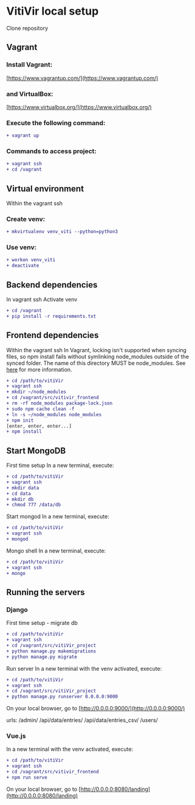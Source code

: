 # VitiVir local setup

Clone repository

## Vagrant
### Install Vagrant:
[https://www.vagrantup.com/](https://www.vagrantup.com/)

### and VirtualBox:
[https://www.virtualbox.org/](https://www.virtualbox.org/)

### Execute the following command:
```diff
+ vagrant up
```

### Commands to access project:
```diff
+ vagrant ssh
+ cd /vagrant
```

## Virtual environment
Within the vagrant ssh

### Create venv:
```diff
+ mkvirtualenv venv_viti --python=python3
```

### Use venv:
```diff
+ workon venv_viti
+ deactivate
```

## Backend dependencies
In vagrant ssh
Activate venv
```diff
+ cd /vagrant
+ pip install -r requirements.txt
```

## Frontend dependencies
Within the vagrant ssh
In Vagrant, locking isn't supported when syncing files, so npm install fails without symlinking node_modules outside of the synced folder. The name of this directory MUST be node_modules. See [here]( http://perrymitchell.net/article/npm-symlinks-through-vagrant-windows/) for more information. 
```diff
+ cd /path/to/vitiVir
+ vagrant ssh
+ mkdir ~/node_modules
+ cd /vagrant/src/vitivir_frontend
+ rm -rf node_modules package-lock.json
+ sudo npm cache clean -f
+ ln -s ~/node_modules node_modules
+ npm init
[enter, enter, enter...]
+ npm install
```


## Start MongoDB
First time setup
In a new terminal, execute:
```diff
+ cd /path/to/vitiVir
+ vagrant ssh
+ mkdir data
+ cd data
+ mkdir db
+ chmod 777 /data/db
```

Start mongod
In a new terminal, execute:
```diff
+ cd /path/to/vitiVir
+ vagrant ssh
+ mongod
```

Mongo shell 
In a new terminal, execute:
```diff
+ cd /path/to/vitiVir
+ vagrant ssh
+ mongo
```

## Running the servers
### Django
First time setup - migrate db
```diff
+ cd /path/to/vitiVir
+ vagrant ssh
+ cd /vagrant/src/vitiVir_project
+ python manage.py makemigrations
+ python manage.py migrate
```

Run server
In a new terminal with the venv activated, execute:
```diff
+ cd /path/to/vitiVir
+ vagrant ssh
+ cd /vagrant/src/vitiVir_project
+ python manage.py runserver 0.0.0.0:9000
```
On your local browser, go to [http://0.0.0.0:9000/](http://0.0.0.0:9000/)

urls:
/admin/
/api/data/entries/
/api/data/entries_csv/
/users/

### Vue.js
In a new terminal with the venv activated, execute:
```diff
+ cd /path/to/vitiVir
+ vagrant ssh
+ cd /vagrant/src/vitivir_frontend
+ npm run serve
```
On your local browser, go to  [http://0.0.0.0:8080/landing](http://0.0.0.0:8080/landing)

